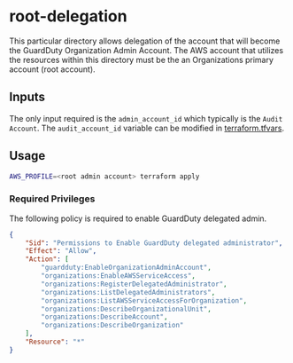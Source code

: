 # root-delegation

This particular directory allows delegation of the account that will become the GuardDuty Organization Admin Account. The AWS account that utilizes the resources within this directory must be the an Organizations primary account (root account).

## Inputs

The only input required is the `admin_account_id` which typically is the `Audit Account`. The `audit_account_id` variable can be modified in [terraform.tfvars](./terraform.tfvars).

## Usage

```bash
AWS_PROFILE=<root admin account> terraform apply
```

### Required Privileges

The following policy is required to enable GuardDuty delegated admin.

```json
{
    "Sid": "Permissions to Enable GuardDuty delegated administrator",
    "Effect": "Allow",
    "Action": [
        "guardduty:EnableOrganizationAdminAccount",
        "organizations:EnableAWSServiceAccess",
        "organizations:RegisterDelegatedAdministrator",
        "organizations:ListDelegatedAdministrators",
        "organizations:ListAWSServiceAccessForOrganization",
        "organizations:DescribeOrganizationalUnit",
        "organizations:DescribeAccount",
        "organizations:DescribeOrganization"
    ],
    "Resource": "*"
}
```